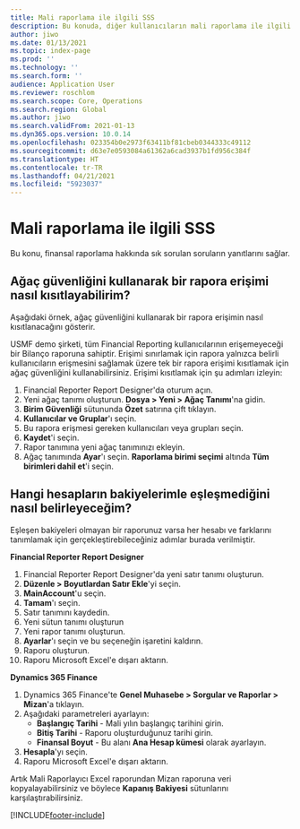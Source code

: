 ```yaml
---
title: Mali raporlama ile ilgili SSS
description: Bu konuda, diğer kullanıcıların mali raporlama ile ilgili soruları listelenmektedir.
author: jiwo
ms.date: 01/13/2021
ms.topic: index-page
ms.prod: ''
ms.technology: ''
ms.search.form: ''
audience: Application User
ms.reviewer: roschlom
ms.search.scope: Core, Operations
ms.search.region: Global
ms.author: jiwo
ms.search.validFrom: 2021-01-13
ms.dyn365.ops.version: 10.0.14
ms.openlocfilehash: 023354b0e2973f63411bf81cbeb0344333c49112
ms.sourcegitcommit: d63e7e0593084a61362a6cad3937b1fd956c384f
ms.translationtype: HT
ms.contentlocale: tr-TR
ms.lasthandoff: 04/21/2021
ms.locfileid: "5923037"
---
```

# <a name="financial-reporting-faq"></a>Mali raporlama ile ilgili SSS 

Bu konu, finansal raporlama hakkında sık sorulan soruların yanıtlarını sağlar. 

## <a name="how-do-i-restrict-access-to-a-report-using-tree-security"></a>Ağaç güvenliğini kullanarak bir rapora erişimi nasıl kısıtlayabilirim?

Aşağıdaki örnek, ağaç güvenliğini kullanarak bir rapora erişimin nasıl kısıtlanacağını gösterir.

USMF demo şirketi, tüm Financial Reporting kullanıcılarının erişemeyeceği bir Bilanço raporuna sahiptir. Erişimi sınırlamak için rapora yalnızca belirli kullanıcıların erişmesini sağlamak üzere tek bir rapora erişimi kısıtlamak için ağaç güvenliğini kullanabilirsiniz. Erişimi kısıtlamak için şu adımları izleyin: 

1. Financial Reporter Report Designer'da oturum açın.
2. Yeni ağaç tanımı oluşturun. **Dosya > Yeni > Ağaç Tanımı**'na gidin.
3. **Birim Güvenliği** sütununda **Özet** satırına çift tıklayın.
4. **Kullanıcılar ve Gruplar**'ı seçin.  
5. Bu rapora erişmesi gereken kullanıcıları veya grupları seçin. 
6. **Kaydet**'i seçin.
7. Rapor tanımına yeni ağaç tanımınızı ekleyin.
8. Ağaç tanımında **Ayar**'ı seçin. **Raporlama birimi seçimi** altında **Tüm birimleri dahil et**'i seçin.

## <a name="how-do-i-identify-which-accounts-do-not-match-my-balances"></a>Hangi hesapların bakiyelerimle eşleşmediğini nasıl belirleyeceğim?

Eşleşen bakiyeleri olmayan bir raporunuz varsa her hesabı ve farklarını tanımlamak için gerçekleştirebileceğiniz adımlar burada verilmiştir. 

**Financial Reporter Report Designer**
1. Financial Reporter Report Designer'da yeni satır tanımı oluşturun. 
2. **Düzenle > Boyutlardan Satır Ekle**'yi seçin.
3. **MainAccount**'u seçin.  
4. **Tamam**'ı seçin.
5. Satır tanımını kaydedin.
6. Yeni sütun tanımı oluşturun
7. Yeni rapor tanımı oluşturun.
8. **Ayarlar**'ı seçin ve bu seçeneğin işaretini kaldırın.  
9. Raporu oluşturun. 
10. Raporu Microsoft Excel'e dışarı aktarın.

**Dynamics 365 Finance** 
1. Dynamics 365 Finance'te **Genel Muhasebe > Sorgular ve Raporlar > Mizan**'a tıklayın.
2. Aşağıdaki parametreleri ayarlayın:
   - **Başlangıç Tarihi** - Mali yılın başlangıç tarihini girin.
   - **Bitiş Tarihi** - Raporu oluşturduğunuz tarihi girin.
   - **Finansal Boyut** - Bu alanı **Ana Hesap kümesi** olarak ayarlayın.
 3. **Hesapla**'yı seçin.
 4. Raporu Microsoft Excel'e dışarı aktarın.

Artık Mali Raporlayıcı Excel raporundan Mizan raporuna veri kopyalayabilirsiniz ve böylece **Kapanış Bakiyesi** sütunlarını karşılaştırabilirsiniz.

[!INCLUDE[footer-include](../../includes/footer-banner.md)]